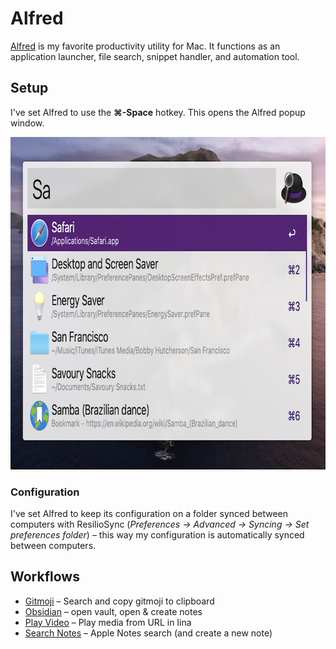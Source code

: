 # Alfred

[Alfred](https://www.alfredapp.com) is my favorite productivity utility for Mac. It functions as an application launcher, file search, snippet handler, and automation tool.

## Setup

I've set Alfred to use the **⌘-Space** hotkey. This opens the Alfred popup window.

<img src="popup.png" alt="Popup open with app search results listed" width="800" height="532">

### Configuration

I've set Alfred to keep its configuration on a folder synced between computers with ResilioSync (_Preferences → Advanced → Syncing → Set preferences folder_)  – this way my configuration is automatically synced between computers.

## Workflows

- [Gitmoji](https://github.com/Quilljou/alfred-gitmoji-workflow) – Search and copy gitmoji to clipboard
- [Obsidian](https://github.com/hauselin/obsidian-alfred) – open vault, open & create notes
- [Play Video](workflows/Play%20Video%20URL%20in%20Iina.alfredworkflow) – Play media from URL in Iina
- [Search Notes](https://github.com/sballin/alfred-search-notes-app) – Apple Notes search (and create a new note)
